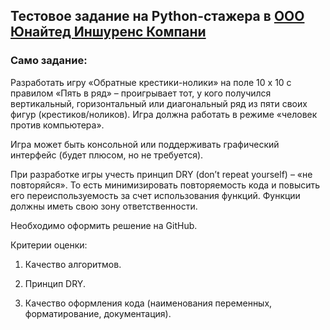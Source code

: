 ## Тестовое задание на Python-стажера в [ООО Юнайтед Иншуренс Компани](https://university.ylab.io/)
### Само задание:

Разработать игру «Обратные крестики-нолики» на поле 10 x 10 с правилом «Пять в ряд» – проигрывает тот,
у кого получился вертикальный, горизонтальный или диагональный ряд из пяти своих фигур (крестиков/ноликов).
Игра должна работать в режиме «человек против компьютера».

Игра может быть консольной или поддерживать графический интерфейс (будет плюсом, но не требуется).

При разработке игры учесть принцип DRY (don’t repeat yourself) – «не повторяйся».
То есть минимизировать повторяемость кода и повысить его переиспользуемость за счет использования функций.
Функции должны иметь свою зону ответственности.

Необходимо оформить решение на GitHub.

Критерии оценки:

1. Качество алгоритмов.

2. Принцип DRY.

3. Качество оформления кода (наименования переменных, форматирование, документация).
